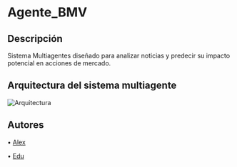 # Agente_BMV


## Descripción

Sistema Multiagentes diseñado para analizar noticias y predecir su impacto potencial en acciones de mercado.

## Arquitectura del sistema multiagente

![Arquitectura](https://github.com/user-attachments/assets/73aeaac9-1ff0-4863-925e-003817b0b673)


## Autores

•⁠ [Alex](https://github.com/AlexGrim12)

•⁠ [Edu](https://github.com/EduDN)


